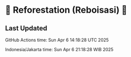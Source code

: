 
# 🌳 Reforestation (Reboisasi) 🌲

## Last Updated

GitHub Actions time: Sun Apr  6 14:18:28 UTC 2025

Indonesia/Jakarta time: Sun Apr  6 21:18:28 WIB 2025
